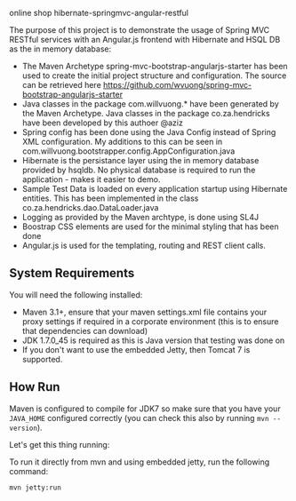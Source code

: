 online shop hibernate-springmvc-angular-restful

The purpose of this project is to demonstrate the usage of Spring MVC RESTful services with an Angular.js frontend with Hibernate and HSQL DB as the in memory database:

* The Maven Archetype spring-mvc-bootstrap-angularjs-starter has been used to create the initial project structure and configuration. The source can be retrieved here https://github.com/wvuong/spring-mvc-bootstrap-angularjs-starter
* Java classes in the package com.willvuong.* have been generated by the Maven Archetype. Java classes in the package co.za.hendricks have been developed by this authoer @aziz
* Spring config has been done using the Java Config instead of Spring XML configuration. My additions to this can be seen in com.willvuong.bootstrapper.config.AppConfiguration.java
* Hibernate is the persistance layer using the in memory database provided by hsqldb. No physical database is required to run the application - makes it easier to demo.
* Sample Test Data is loaded on every application startup using Hibernate entities. This has been implemented in the class co.za.hendricks.dao.DataLoader.java
* Logging as provided by the Maven archtype, is done using SL4J
* Boostrap CSS elements are used for the minimal styling that has been done
* Angular.js is used for the templating, routing and REST client calls.

System Requirements
----------------------
You will need the following installed:
* Maven 3.1+, ensure that your maven settings.xml file contains your proxy settings if required in a corporate environment (this is to ensure that dependencies can download)
* JDK 1.7.0_45 is required as this is Java version that testing was done on
* If you don't want to use the embedded Jetty, then Tomcat 7 is supported.


How Run
----------------------
Maven is configured to compile for JDK7 so make sure that you have your `JAVA_HOME` configured correctly (you can check this also by running `mvn --version`).

Let's get this thing running:

To run it directly from mvn and using embedded jetty, run the following command:

```
mvn jetty:run
```

